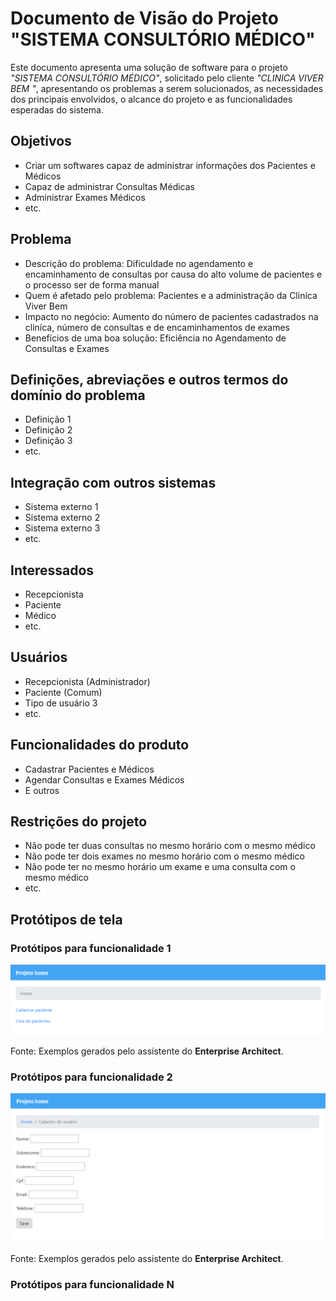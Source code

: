 # Documento de Visão do Projeto "SISTEMA CONSULTÓRIO MÉDICO"

Este documento apresenta uma solução de software para o projeto *"SISTEMA CONSULTÓRIO MÉDICO"*, solicitado pelo cliente *"CLINICA VIVER BEM "*, 
apresentando os problemas a serem solucionados, as necessidades dos principais envolvidos, o alcance do projeto e as funcionalidades 
esperadas do sistema.

## Objetivos

* Criar um softwares capaz de administrar informações dos Pacientes e Médicos
* Capaz de administrar Consultas Médicas
* Administrar Exames Médicos
* etc.

## Problema
* Descrição do problema: Dificuldade no agendamento e encaminhamento de consultas por causa do alto volume de pacientes e o processo ser de forma manual
* Quem é afetado pelo problema: Pacientes e a administração da Cliníca Viver Bem
* Impacto no negócio: Aumento do número de pacientes cadastrados na cliníca, número de consultas e de encaminhamentos de exames
* Benefícios de uma boa solução: Eficiência no Agendamento de Consultas e Exames

## Definições, abreviações e outros termos do domínio do problema

* Definição 1
* Definição 2
* Definição 3
* etc.

## Integração com outros sistemas

* Sistema externo 1
* Sistema externo 2
* Sistema externo 3
* etc.
 
## Interessados

* Recepcionista 
* Paciente
* Médico
* etc.

## Usuários

* Recepcionista (Administrador)
* Paciente (Comum)
* Tipo de usuário 3
* etc.

## Funcionalidades do produto

* Cadastrar Pacientes e Médicos
* Agendar Consultas e Exames Médicos
* E outros

## Restrições do projeto

* Não pode ter duas consultas no mesmo horário com o mesmo médico 
* Não pode ter dois exames no mesmo horário com o mesmo médico 
* Não pode ter no mesmo horário um exame e uma consulta com o mesmo médico
* etc.

## Protótipos de tela

### Protótipos para funcionalidade 1

![](proto1.png)

Fonte: Exemplos gerados pelo assistente do **Enterprise Architect**.

### Protótipos para funcionalidade 2

![](proto2.png)

Fonte: Exemplos gerados pelo assistente do **Enterprise Architect**.

### Protótipos para funcionalidade N
